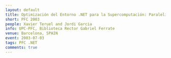 ```yaml
---
layout: default
title: Optimización del Entorno .NET para la Supercomputación: Paralelización
short: PFC 2003
people: Xavier Teruel and Jordi Garcia
info: UPC-PFC, Biblioteca Rector Gabriel Ferrate
venue: Barcelona, SPAIN
event: 2003-07-03
tags: PFC .NET
comments: true
---
```



